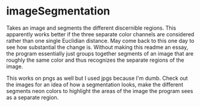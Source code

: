 # imageSegmentation
Takes an image and segments the different discernible regions. This apparently works better if the three separate color channels are considered rather than one single Euclidian distance.
May come back to this one day to see how substantial the change is.
Without making this readme an essay, the program essentially just groups together segments of an image that are roughly the same color and thus recognizes the separate regions of the image.

This works on pngs as well but I used jpgs because I'm dumb.
Check out the images for an idea of how a segmentation looks, make the different segments neon colors to highlight the areas of the image the program sees as a separate region. 
